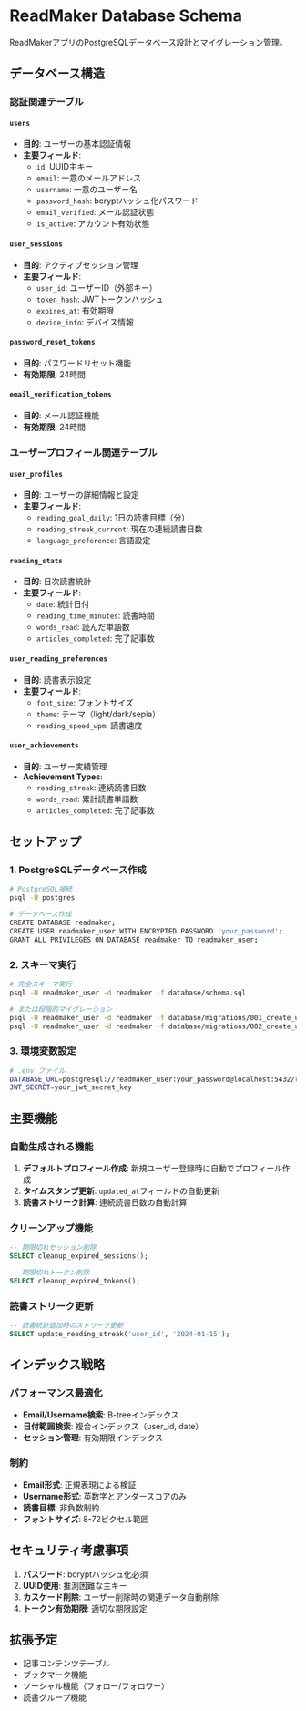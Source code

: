 # ReadMaker Database Schema

ReadMakerアプリのPostgreSQLデータベース設計とマイグレーション管理。

## データベース構造

### 認証関連テーブル

#### `users`
- **目的**: ユーザーの基本認証情報
- **主要フィールド**:
  - `id`: UUID主キー
  - `email`: 一意のメールアドレス
  - `username`: 一意のユーザー名
  - `password_hash`: bcryptハッシュ化パスワード
  - `email_verified`: メール認証状態
  - `is_active`: アカウント有効状態

#### `user_sessions`
- **目的**: アクティブセッション管理
- **主要フィールド**:
  - `user_id`: ユーザーID（外部キー）
  - `token_hash`: JWTトークンハッシュ
  - `expires_at`: 有効期限
  - `device_info`: デバイス情報

#### `password_reset_tokens`
- **目的**: パスワードリセット機能
- **有効期限**: 24時間

#### `email_verification_tokens`
- **目的**: メール認証機能
- **有効期限**: 24時間

### ユーザープロフィール関連テーブル

#### `user_profiles`
- **目的**: ユーザーの詳細情報と設定
- **主要フィールド**:
  - `reading_goal_daily`: 1日の読書目標（分）
  - `reading_streak_current`: 現在の連続読書日数
  - `language_preference`: 言語設定

#### `reading_stats`
- **目的**: 日次読書統計
- **主要フィールド**:
  - `date`: 統計日付
  - `reading_time_minutes`: 読書時間
  - `words_read`: 読んだ単語数
  - `articles_completed`: 完了記事数

#### `user_reading_preferences`
- **目的**: 読書表示設定
- **主要フィールド**:
  - `font_size`: フォントサイズ
  - `theme`: テーマ（light/dark/sepia）
  - `reading_speed_wpm`: 読書速度

#### `user_achievements`
- **目的**: ユーザー実績管理
- **Achievement Types**:
  - `reading_streak`: 連続読書日数
  - `words_read`: 累計読書単語数
  - `articles_completed`: 完了記事数

## セットアップ

### 1. PostgreSQLデータベース作成

```bash
# PostgreSQL接続
psql -U postgres

# データベース作成
CREATE DATABASE readmaker;
CREATE USER readmaker_user WITH ENCRYPTED PASSWORD 'your_password';
GRANT ALL PRIVILEGES ON DATABASE readmaker TO readmaker_user;
```

### 2. スキーマ実行

```bash
# 完全スキーマ実行
psql -U readmaker_user -d readmaker -f database/schema.sql

# または段階的マイグレーション
psql -U readmaker_user -d readmaker -f database/migrations/001_create_users.sql
psql -U readmaker_user -d readmaker -f database/migrations/002_create_user_profiles.sql
```

### 3. 環境変数設定

```bash
# .env ファイル
DATABASE_URL=postgresql://readmaker_user:your_password@localhost:5432/readmaker
JWT_SECRET=your_jwt_secret_key
```

## 主要機能

### 自動生成される機能

1. **デフォルトプロフィール作成**: 新規ユーザー登録時に自動でプロフィール作成
2. **タイムスタンプ更新**: `updated_at`フィールドの自動更新
3. **読書ストリーク計算**: 連続読書日数の自動計算

### クリーンアップ機能

```sql
-- 期限切れセッション削除
SELECT cleanup_expired_sessions();

-- 期限切れトークン削除
SELECT cleanup_expired_tokens();
```

### 読書ストリーク更新

```sql
-- 読書統計追加時のストリーク更新
SELECT update_reading_streak('user_id', '2024-01-15');
```

## インデックス戦略

### パフォーマンス最適化

- **Email/Username検索**: B-treeインデックス
- **日付範囲検索**: 複合インデックス（user_id, date）
- **セッション管理**: 有効期限インデックス

### 制約

- **Email形式**: 正規表現による検証
- **Username形式**: 英数字とアンダースコアのみ
- **読書目標**: 非負数制約
- **フォントサイズ**: 8-72ピクセル範囲

## セキュリティ考慮事項

1. **パスワード**: bcryptハッシュ化必須
2. **UUID使用**: 推測困難な主キー
3. **カスケード削除**: ユーザー削除時の関連データ自動削除
4. **トークン有効期限**: 適切な期限設定

## 拡張予定

- 記事コンテンツテーブル
- ブックマーク機能
- ソーシャル機能（フォロー/フォロワー）
- 読書グループ機能